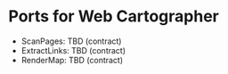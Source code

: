 <!-- Updated: 2025-09-18T13:32:25.849Z -->
# Ports for Web Cartographer

- ScanPages: TBD (contract)
- ExtractLinks: TBD (contract)
- RenderMap: TBD (contract)
